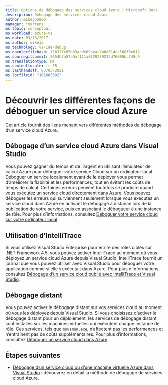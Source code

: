 ```yaml
---
title: Options de débogage des services cloud Azure | Microsoft Docs
description: Débogage des services cloud Azure
author: mikejo5000
manager: jmartens
ms.topic: conceptual
ms.workload: azure-vs
ms.date: 03/18/2017
ms.author: mikejo
ms.technology: vs-ide-debug
ms.openlocfilehash: 12b327c65b83acde09eeac748d614ca560f3e012
ms.sourcegitcommit: 5654b7a57a9af111a6f29239212d76086bc745c9
ms.translationtype: MT
ms.contentlocale: fr-FR
ms.lasthandoff: 03/03/2021
ms.locfileid: "101683092"
---
```

# <a name="learn-the-various-ways-to-debug-an-azure-cloud-service"></a>Découvrir les différentes façons de déboguer un service cloud Azure
Cet article fournit des liens menant vers différentes méthodes de débogage d’un service cloud Azure.

## <a name="debugging-an-azure-cloud-service-in-visual-studio"></a>Débogage d’un service cloud Azure dans Visual Studio
Vous pouvez gagner du temps et de l’argent en utilisant l’émulateur de calcul Azure pour déboguer votre service Cloud sur un ordinateur local. Déboguer un service localement avant de le déployer vous permet d’améliorer la fiabilité et les performances, tout en évitant les coûts de temps de calcul. Certaines erreurs peuvent toutefois se produire quand vous exécutez un service cloud directement dans Azure. Vous pouvez déboguer les erreurs qui surviennent seulement lorsque vous exécutez un service cloud dans Azure en activant le débogage à distance lors de la publication de votre service, puis en associant le débogueur à une instance de rôle. Pour plus d’informations, consultez [Déboguer votre service cloud sur votre ordinateur local](vs-azure-tools-debug-cloud-services-virtual-machines.md#debug-your-cloud-service-on-your-local-computer).

## <a name="using-intellitrace"></a>Utilisation d'IntelliTrace
Si vous utilisez Visual Studio Enterprise pour écrire des rôles ciblés sur .NET Framework 4.5, vous pouvez activer IntelliTrace au moment où vous déployez un service cloud Azure depuis Visual Studio. IntelliTrace fournit un journal que vous pouvez utiliser avec Visual Studio pour déboguer votre application comme si elle s’exécutait dans Azure. Pour plus d’informations, consultez [Débogage d’un service cloud publié avec IntelliTrace et Visual Studio](vs-azure-tools-intellitrace-debug-published-cloud-services.md).

## <a name="remote-debugging"></a>Débogage distant
Vous pouvez activer le débogage distant sur vos services cloud au moment où vous les déployez depuis Visual Studio. Si vous choisissez d’activer le débogage distant pour un déploiement, les services de débogage distant sont installés sur les machines virtuelles qui exécutent chaque instance de rôle. Ces services, tels que `msvsmon.exe`, n’affectent pas les performances et n’entraînent pas de coûts supplémentaires. Pour plus d’informations, consultez [Déboguer un service cloud dans Azure](vs-azure-tools-debug-cloud-services-virtual-machines.md#debug-a-cloud-service-in-azure).

## <a name="next-steps"></a>Étapes suivantes
- [Débogage d’un service cloud ou d’une machine virtuelle Azure dans Visual Studio](./vs-azure-tools-debug-cloud-services-virtual-machines.md) : découvrez en détail la méthode de débogage de services cloud Azure.
